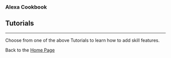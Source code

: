 ### Alexa Cookbook
## Tutorials <a id="title"></a>
<hr />

Choose from one of the above Tutorials to learn how to add skill features.



Back to the [Home Page](../README.md#title)


